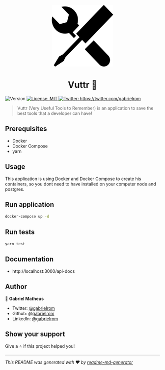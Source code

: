 <p align="center">
<img src="./assets/tool-icon.png" width="200px"/>
</p>

<h1 align="center">Vuttr 🧰</h1>
<p>
  <img alt="Version" src="https://img.shields.io/badge/version-1.0.0-blue.svg?cacheSeconds=2592000" />
  <a href="#" target="_blank">
    <img alt="License: MIT" src="https://img.shields.io/badge/License-MIT-yellow.svg" />
  </a>
  <a href="https://twitter.com/gabrieIrom" target="_blank">
    <img alt="Twitter: https://twitter.com/gabrieIrom" src="https://img.shields.io/twitter/follow/gabrieIrom.svg?style=social" />
  </a>
</p>

> Vuttr (Very Useful Tools to Remember) is an application to save the best tools that a developer can have!


## Prerequisites

* Docker
* Docker Compose
* yarn

## Usage
This application is using Docker and Docker Compose to create his containers, so you dont need to have installed on your computer node and postgres.

## Run application
```sh
docker-compose up -d
```

## Run tests
```sh
yarn test
```

## Documentation
* http://localhost:3000/api-docs



## Author

👤 **Gabriel Matheus**

* Twitter: [@gabrielrom](https://twitter.com/gabrieIrom)
* Github: [@gabrielrom](https://github.com/gabrielrom)
* LinkedIn: [@gabrielrom](https://linkedin.com/in/gabrielrom)

## Show your support

Give a ⭐️ if this project helped you!

***
_This README was generated with ❤️ by [readme-md-generator](https://github.com/kefranabg/readme-md-generator)_